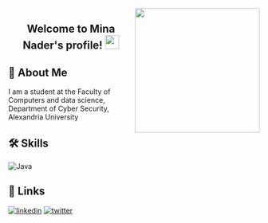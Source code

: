 <img width="250" align="right" src="https://c.tenor.com/_DOBjnGspYAAAAAM/code-coding.gif">

<h2 align="center">
  Welcome to Mina Nader's profile!
  <img src="https://media.giphy.com/media/hvRJCLFzcasrR4ia7z/giphy.gif" width="28">
</h2>


## 🚀 About Me
I am a student at the Faculty of Computers and data science, Department of Cyber Security, Alexandria University


## 🛠 Skills
![Java](https://img.shields.io/badge/-java-E34A86?style=flat-square&logo=java)


## 🔗 Links

[![linkedin](https://img.shields.io/badge/linkedin-0A66C2?style=for-the-badge&logo=linkedin&logoColor=white)](https://www.linkedin.com/in/mina-nader0)
[![twitter](https://img.shields.io/badge/Twitter-1DA1F2?style=for-the-badge&logo=twitter&logoColor=white)](https://twitter.com/MinaNader01)

